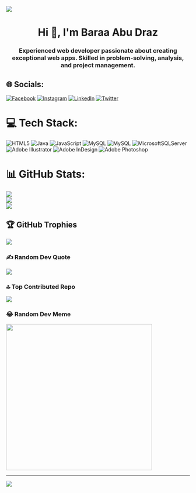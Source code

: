 <img src="https://ewm.swiss/application/files/9115/9228/7517/shutterstock_1119270824_2.jpg" />

<h1 align="center">Hi 👋, I'm Baraa Abu Draz</h1>
<h3 align="center">Experienced web developer passionate about creating exceptional web apps. Skilled in problem-solving, analysis, and project management.</h3>

## 🌐 Socials:
[![Facebook](https://img.shields.io/badge/Facebook-%231877F2.svg?logo=Facebook&logoColor=white)](https://facebook.com/BaraaMohamad.1997) [![Instagram](https://img.shields.io/badge/Instagram-%23E4405F.svg?logo=Instagram&logoColor=white)](https://instagram.com/baraamohamad.97) [![LinkedIn](https://img.shields.io/badge/LinkedIn-%230077B5.svg?logo=linkedin&logoColor=white)](https://linkedin.com/in/baraa-abudraz) [![Twitter](https://img.shields.io/badge/Twitter-%231DA1F2.svg?logo=Twitter&logoColor=white)](https://twitter.com/dev_baraa) 

# 💻 Tech Stack:
![HTML5](https://img.shields.io/badge/html5-%23E34F26.svg?style=for-the-badge&logo=html5&logoColor=white) ![Java](https://img.shields.io/badge/java-%23ED8B00.svg?style=for-the-badge&logo=java&logoColor=white) ![JavaScript](https://img.shields.io/badge/javascript-%23323330.svg?style=for-the-badge&logo=javascript&logoColor=%23F7DF1E) ![MySQL](https://img.shields.io/badge/mysql-%2300f.svg?style=for-the-badge&logo=mysql&logoColor=white) ![MySQL](https://img.shields.io/badge/mysql-%2300f.svg?style=for-the-badge&logo=mysql&logoColor=white) ![MicrosoftSQLServer](https://img.shields.io/badge/Microsoft%20SQL%20Sever-CC2927?style=for-the-badge&logo=microsoft%20sql%20server&logoColor=white) ![Adobe Illustrator](https://img.shields.io/badge/adobeillustrator-%23FF9A00.svg?style=for-the-badge&logo=adobeillustrator&logoColor=white) ![Adobe InDesign](https://img.shields.io/badge/Adobe%20InDesign-49021F?style=for-the-badge&logo=adobeindesign&logoColor=white) ![Adobe Photoshop](https://img.shields.io/badge/adobephotoshop-%2331A8FF.svg?style=for-the-badge&logo=adobephotoshop&logoColor=white)
# 📊 GitHub Stats:
![](https://github-readme-stats.vercel.app/api?username=Baraaabudraz&theme=dark&hide_border=false&include_all_commits=true&count_private=true)<br/>
![](https://github-readme-streak-stats.herokuapp.com/?user=Baraaabudraz&theme=dark&hide_border=false)<br/>
![](https://github-readme-stats.vercel.app/api/top-langs/?username=Baraaabudraz&theme=dark&hide_border=false&include_all_commits=true&count_private=true&layout=compact)

## 🏆 GitHub Trophies
![](https://github-profile-trophy.vercel.app/?username=Baraaabudraz&theme=dracula&no-frame=false&no-bg=false&margin-w=4)

### ✍️ Random Dev Quote
![](https://quotes-github-readme.vercel.app/api?type=horizontal&theme=radical)

### 🔝 Top Contributed Repo
![](https://github-contributor-stats.vercel.app/api?username=Baraaabudraz&limit=5&theme=dark&combine_all_yearly_contributions=true)

### 😂 Random Dev Meme
<img src='https://randommeme-five.vercel.app/' style="height: 400px;"/>

---
[![](https://visitcount.itsvg.in/api?id=Baraaabudraz&icon=0&color=0)](https://visitcount.itsvg.in)

<!-- Proudly created with GPRM ( https://gprm.itsvg.in ) -->
